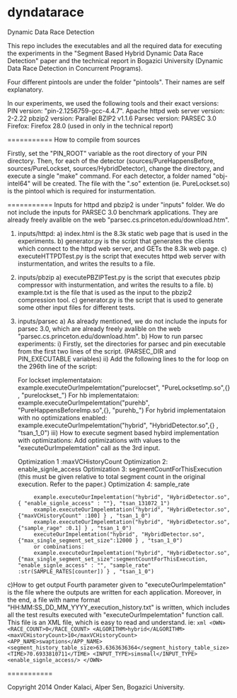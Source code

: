 dyndatarace
===========

Dynamic Data Race Detection

This repo includes the executables and all the required data for executing the experiments in the 
"Segment Based Hybrid Dynamic Data Race Detection" paper and the technical report in Bogazici University (Dynamic Data Race Detection in Concurrent Programs).

Four different pintools are under the folder "pintools". Their names are self explanatory.

In our experiments, we used the following tools and their exact versions:
PIN version: "pin-2.1256759-gcc-4.4.7". 
Apache httpd web server version: 2-2.22
pbzip2 version: Parallel BZIP2 v1.1.6
Parsec version: PARSEC 3.0
Firefox: Firefox 28.0 (used in only in the technical report)


===========
How to compile from sources

Firstly, set the "PIN_ROOT" variable as the root directory of your PIN directory. 
Then, for each of the detector (sources/PureHappensBefore, sources/PureLockset, sources/HybridDetector), change the directory,
and execute a single "make" command.
For each detector, a folder named "obj-intel64" will be created.
The file with the ".so" extention (ie. PureLockset.so) is the pintool which is required for insturmentation.

===========
Inputs for httpd and pbzip2 is under "inputs" folder. We do not include the inputs for PARSEC 3.0 benchmark applications.
They are already freely avalible on the web "parsec.cs.princeton.edu/download.htm".

1) inputs/httpd:
 a) index.html is the 8.3k static web page that is used in the experiments.
 b) generator.py is the script that generates the clients which connect to the httpd web server, and GETs the 8.3k web page.
 c) executeHTTPDTest.py is the script that executes httpd web server with insturmentation, and writes the results to a file.

2) inputs/pbzip
 a) executePBZIPTest.py is the script that executes pbzip compressor with insturmentation, and writes the results to a file.
 b) example.txt is the file that is used as the input to the pbzip2 compression tool.
 c) generator.py is the script that is used to generate some other input files for different tests.
                    
3) inputs/parsec
  a) As already mentioned, we do not include the inputs for parsec 3.0, which are already freely avalible on the web "parsec.cs.princeton.edu/download.htm".
  b) How to run parsec experiments:
   i) Firstly, set the directories for parsec and pin executable from the first two lines of the script. (PARSEC_DIR and PIN_EXECUTABLE variables)
   ii) Add the following lines to the for loop on the 296th line of the script:
   
     For lockset implementataion: example.executeOurImpelemtation("purelocset", "PureLocksetImp.so",{} , "purelockset_")
     For hb implementataion: example.executeOurImpelemtation("purehb", "PureHappensBeforeImp.so",{}, "purehb_")
     For hybrid implementataion with no optimizations enabled: example.executeOurImpelemtation("hybrid", "HybridDetector.so",{} , "tsan_1_0")
   iii) How to execute segment based hybird implementation with optimizations:
      Add optimizations with values to the "executeOurImpelemtation" call as the 3rd input.
      
      Optimization 1 :maxVCHistoryCount
      Optimization 2: enable_signle_access
      Optimization 3: segmentCountForThisExecution (this must be given relative to total segment count in the original execution. Refer to the paper.)
      Optimization 4: sample_rate
   

			example.executeOurImpelemtation("hybrid", "HybridDetector.so",{ "enable_signle_access" : ""}, "tsan_131072_1")
            example.executeOurImpelemtation("hybrid", "HybridDetector.so",{"maxVCHistoryCount" :100] } , "tsan_1_0")
			example.executeOurImpelemtation("hybrid", "HybridDetector.so",{"sample_rage" :0.1] } , "tsan_1_0")
			executeOurImpelemtation("hybrid", "HybridDetector.so",{"max_single_segment_set_size":12000 } , "tsan_1_0")
			or combinations:
			example.executeOurImpelemtation("hybrid", "HybridDetector.so",{"max_single_segment_set_size":segmentCountForThisExecution, "enable_signle_access" : "", "sample_rate" :str(SAMPLE_RATES[counter]) } , "tsan_1_0")
		

  c)How to get output
     Fourth parameter given to "executeOurImpelemtation" is the file where the outputs are written for each application.
     Moreover, in the end, a file with name format "HH:MM:SS_DD_MM_YYYY_execution_history.txt" is written, which includes all the test results executed with "executeOurImpelemtation" function call. This file is an XML file, which is easy to read and understand.
     ie:
     ```xml
     	<OWN>
		  <RACE_COUNT>0</RACE_COUNT>
		  <ALGORITHM>hybrid</ALGORITHM>
		  <maxVCHistoryCount>10</maxVCHistoryCount>
		  <APP_NAME>swaptions</APP_NAME>
	  	  <segment_history_table_size>63.6363636364</segment_history_table_size>
		  <TIME>70.6933810711</TIME>
		  <INPUT_TYPE>simsmall</INPUT_TYPE>
		  <enable_signle_access/>
	    </OWN>
       ```
  
  
  
===========         

Copyright 2014 Onder Kalaci, Alper Sen, Bogazici University.

